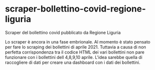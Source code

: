 # scraper-bollettino-covid-regione-liguria
Scraper del bollettino covid pubblicato da Regione Liguria

Lo scraper è ancora in una fase embrionale. Al momento è stato pensato per fare lo scraping dei bollettini di aprile 2021. Tuttavia a causa di non perfetta corrispondenza tra il codice HTML dei vari bollettini non pare funzionare con i bollettini dell 4,8,9,10 aprile.
L'idea sarebbe quella di raccogliere di dati per creare una dashboard con i dati dei bollettini.
